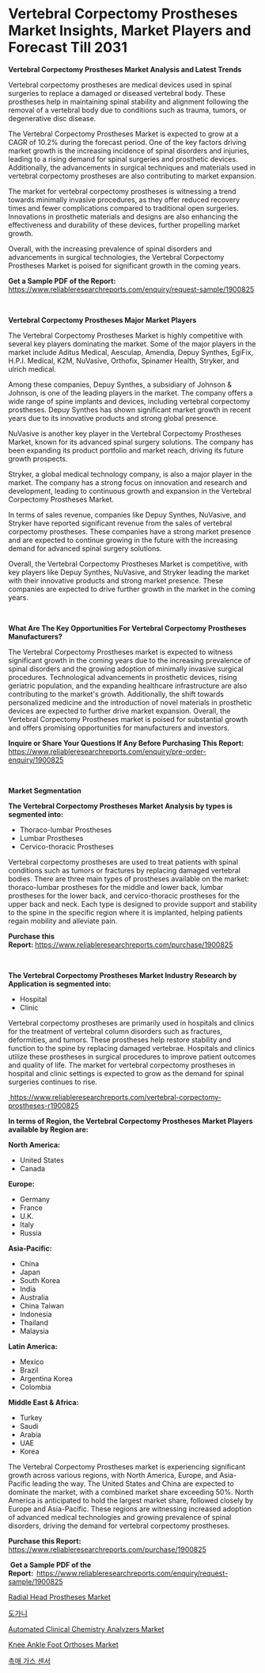 <p><h1>Vertebral Corpectomy Prostheses Market Insights, Market Players and Forecast Till 2031</h1></p><p><strong>Vertebral Corpectomy Prostheses Market Analysis and Latest Trends</strong></p>
<p><p>Vertebral corpectomy prostheses are medical devices used in spinal surgeries to replace a damaged or diseased vertebral body. These prostheses help in maintaining spinal stability and alignment following the removal of a vertebral body due to conditions such as trauma, tumors, or degenerative disc disease.</p><p>The Vertebral Corpectomy Prostheses Market is expected to grow at a CAGR of 10.2% during the forecast period. One of the key factors driving market growth is the increasing incidence of spinal disorders and injuries, leading to a rising demand for spinal surgeries and prosthetic devices. Additionally, the advancements in surgical techniques and materials used in vertebral corpectomy prostheses are also contributing to market expansion.</p><p>The market for vertebral corpectomy prostheses is witnessing a trend towards minimally invasive procedures, as they offer reduced recovery times and fewer complications compared to traditional open surgeries. Innovations in prosthetic materials and designs are also enhancing the effectiveness and durability of these devices, further propelling market growth.</p><p>Overall, with the increasing prevalence of spinal disorders and advancements in surgical technologies, the Vertebral Corpectomy Prostheses Market is poised for significant growth in the coming years.</p></p>
<p><strong>Get a Sample PDF of the Report:&nbsp;</strong> <a href="https://www.reliableresearchreports.com/enquiry/request-sample/1900825">https://www.reliableresearchreports.com/enquiry/request-sample/1900825</a></p>
<p>&nbsp;</p>
<p><strong>Vertebral Corpectomy Prostheses Major Market Players</strong></p>
<p><p>The Vertebral Corpectomy Prostheses Market is highly competitive with several key players dominating the market. Some of the major players in the market include Aditus Medical, Aesculap, Amendia, Depuy Synthes, EgiFix, H.P.I. Medical, K2M, NuVasive, Orthofix, Spinamer Health, Stryker, and ulrich medical.</p><p>Among these companies, Depuy Synthes, a subsidiary of Johnson & Johnson, is one of the leading players in the market. The company offers a wide range of spine implants and devices, including vertebral corpectomy prostheses. Depuy Synthes has shown significant market growth in recent years due to its innovative products and strong global presence.</p><p>NuVasive is another key player in the Vertebral Corpectomy Prostheses Market, known for its advanced spinal surgery solutions. The company has been expanding its product portfolio and market reach, driving its future growth prospects.</p><p>Stryker, a global medical technology company, is also a major player in the market. The company has a strong focus on innovation and research and development, leading to continuous growth and expansion in the Vertebral Corpectomy Prostheses Market.</p><p>In terms of sales revenue, companies like Depuy Synthes, NuVasive, and Stryker have reported significant revenue from the sales of vertebral corpectomy prostheses. These companies have a strong market presence and are expected to continue growing in the future with the increasing demand for advanced spinal surgery solutions.</p><p>Overall, the Vertebral Corpectomy Prostheses Market is competitive, with key players like Depuy Synthes, NuVasive, and Stryker leading the market with their innovative products and strong market presence. These companies are expected to drive further growth in the market in the coming years.</p></p>
<p>&nbsp;</p>
<p><strong>What Are The Key Opportunities For Vertebral Corpectomy Prostheses Manufacturers?</strong></p>
<p><p>The Vertebral Corpectomy Prostheses market is expected to witness significant growth in the coming years due to the increasing prevalence of spinal disorders and the growing adoption of minimally invasive surgical procedures. Technological advancements in prosthetic devices, rising geriatric population, and the expanding healthcare infrastructure are also contributing to the market's growth. Additionally, the shift towards personalized medicine and the introduction of novel materials in prosthetic devices are expected to further drive market expansion. Overall, the Vertebral Corpectomy Prostheses market is poised for substantial growth and offers promising opportunities for manufacturers and investors.</p></p>
<p><strong>Inquire or Share Your Questions If Any Before Purchasing This Report:</strong> <a href="https://www.reliableresearchreports.com/enquiry/pre-order-enquiry/1900825">https://www.reliableresearchreports.com/enquiry/pre-order-enquiry/1900825</a></p>
<p>&nbsp;</p>
<p><strong>Market Segmentation</strong></p>
<p><strong>The Vertebral Corpectomy Prostheses Market Analysis by types is segmented into:</strong></p>
<p><ul><li>Thoraco-lumbar Prostheses</li><li>Lumbar Prostheses</li><li>Cervico-thoracic Prostheses</li></ul></p>
<p><p>Vertebral corpectomy prostheses are used to treat patients with spinal conditions such as tumors or fractures by replacing damaged vertebral bodies. There are three main types of prostheses available on the market: thoraco-lumbar prostheses for the middle and lower back, lumbar prostheses for the lower back, and cervico-thoracic prostheses for the upper back and neck. Each type is designed to provide support and stability to the spine in the specific region where it is implanted, helping patients regain mobility and alleviate pain.</p></p>
<p><strong>Purchase this Report:&nbsp;</strong><a href="https://www.reliableresearchreports.com/purchase/1900825">https://www.reliableresearchreports.com/purchase/1900825</a></p>
<p>&nbsp;</p>
<p><strong>The Vertebral Corpectomy Prostheses Market Industry Research by Application is segmented into:</strong></p>
<p><ul><li>Hospital</li><li>Clinic</li></ul></p>
<p><p>Vertebral corpectomy prostheses are primarily used in hospitals and clinics for the treatment of vertebral column disorders such as fractures, deformities, and tumors. These prostheses help restore stability and function to the spine by replacing damaged vertebrae. Hospitals and clinics utilize these prostheses in surgical procedures to improve patient outcomes and quality of life. The market for vertebral corpectomy prostheses in hospital and clinic settings is expected to grow as the demand for spinal surgeries continues to rise.</p></p>
<p><a href="https://www.reliableresearchreports.com/vertebral-corpectomy-prostheses-r1900825">&nbsp;https://www.reliableresearchreports.com/vertebral-corpectomy-prostheses-r1900825</a></p>
<p><strong>In terms of Region, the Vertebral Corpectomy Prostheses Market Players available by Region are:</strong></p>
<p>
    <p> <strong> North America: </strong>
        <ul>
            <li>United States</li>
            <li>Canada</li>
        </ul>
        </p> 
    <p> <strong> Europe: </strong>
        <ul>
            <li>Germany</li>
            <li>France</li>
            <li>U.K.</li>
            <li>Italy</li>
            <li>Russia</li>
        </ul>
        </p> 
    <p> <strong> Asia-Pacific: </strong>
        <ul>
            <li>China</li>
            <li>Japan</li>
            <li>South Korea</li>
            <li>India</li>
            <li>Australia</li>
            <li>China Taiwan</li>
            <li>Indonesia</li>
            <li>Thailand</li>
            <li>Malaysia</li>
        </ul>
        </p> 
    <p> <strong> Latin America: </strong>
        <ul>
            <li>Mexico</li>
            <li>Brazil</li>
            <li>Argentina Korea</li>
            <li>Colombia</li>
        </ul>
        </p> 
    <p> <strong> Middle East & Africa: </strong>
        <ul>
            <li>Turkey</li>
            <li>Saudi</li>
            <li>Arabia</li>
            <li>UAE</li>
            <li>Korea</li>
        </ul>
    </p>
    </p>
<p><p>The Vertebral Corpectomy Prostheses market is experiencing significant growth across various regions, with North America, Europe, and Asia-Pacific leading the way. The United States and China are expected to dominate the market, with a combined market share exceeding 50%. North America is anticipated to hold the largest market share, followed closely by Europe and Asia-Pacific. These regions are witnessing increased adoption of advanced medical technologies and growing prevalence of spinal disorders, driving the demand for vertebral corpectomy prostheses.</p></p>
<p><strong>Purchase this Report: </strong><a href="https://www.reliableresearchreports.com/purchase/1900825">https://www.reliableresearchreports.com/purchase/1900825</a></p>
<p>&nbsp;<strong>Get a Sample PDF of the Report:&nbsp;&nbsp;</strong><a href="https://www.reliableresearchreports.com/enquiry/request-sample/1900825">https://www.reliableresearchreports.com/enquiry/request-sample/1900825</a></p>
<p><strong></strong></p>
<p><p><a href="https://github.com/fiixsa/Market-Research-Report-List-2/blob/main/radial-head-prostheses-market.md">Radial Head Prostheses Market</a></p><p><a href="https://github.com/khytkeqagplkzqvh/Market-Research-Report-List-2/blob/main/669193347735.md">도가니</a></p><p><a href="https://www.linkedin.com/pulse/analyzing-automated-clinical-chemistry-analyzers-market-global-c6jle">Automated Clinical Chemistry Analyzers Market</a></p><p><a href="https://www.linkedin.com/pulse/knee-ankle-foot-orthoses-market-trends-forecast-competitive-uoqde">Knee Ankle Foot Orthoses Market</a></p><p><a href="https://github.com/TimmyMann6767/Market-Research-Report-List-1/blob/main/135492847736.md">촉매 가스 센서</a></p></p>